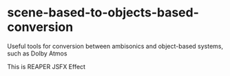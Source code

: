 # scene-based-to-objects-based-conversion
Useful tools for conversion between ambisonics and object-based systems, such as Dolby Atmos

This is REAPER JSFX Effect
